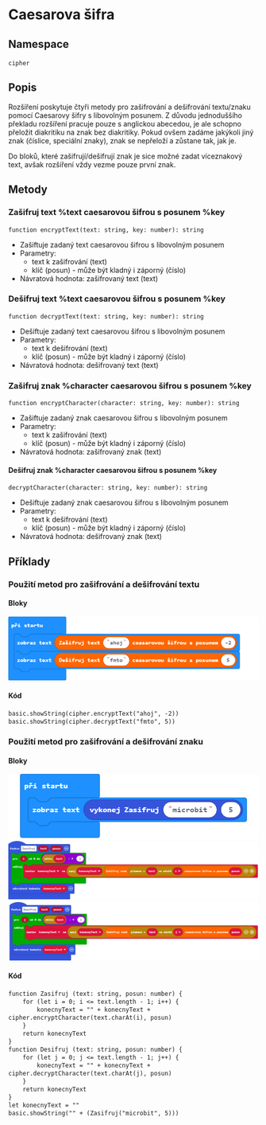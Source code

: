 # Caesarova šifra

## Namespace
```
cipher
```
## Popis
Rozšíření poskytuje čtyři metody pro zašifrování a dešifrování textu/znaku pomocí Caesarovy šifry s libovolným posunem. Z důvodu jednoduššího překladu rozšíření pracuje pouze s anglickou abecedou, je ale schopno přeložit diakritiku na znak bez diakritiky. Pokud ovšem zadáme jakýkoli jiný znak (číslice, speciální znaky), znak se nepřeloží a zůstane tak, jak je.

Do bloků, které zašifrují/dešifrují znak je sice možné zadat víceznakový text, avšak rozšíření vždy vezme pouze první znak.
 
## Metody
### Zašifruj text %text caesarovou šifrou s posunem %key
```
function encryptText(text: string, key: number): string
```
- Zašiftuje zadaný text caesarovou šifrou s libovolným posunem
- Parametry:
    - text k zašifrování (text)
    - klíč (posun) - může být kladný i záporný (číslo)
- Návratová hodnota: zašifrovaný text (text)

### Dešifruj text %text caesarovou šifrou s posunem %key
```
function decryptText(text: string, key: number): string
```
- Dešiftuje zadaný text caesarovou šifrou s libovolným posunem
- Parametry:
    - text k dešifrování (text)
    - klíč (posun) - může být kladný i záporný (číslo)
- Návratová hodnota: dešifrovaný text (text)

### Zašifruj znak %character caesarovou šifrou s posunem %key
```
function encryptCharacter(character: string, key: number): string
```
- Zašiftuje zadaný znak caesarovou šifrou s libovolným posunem
- Parametry:
    - text k zašifrování (text)
    - klíč (posun) - může být kladný i záporný (číslo)
- Návratová hodnota: zašifrovaný znak (text)
#### Dešifruj znak %character caesarovou šifrou s posunem %key
```
decryptCharacter(character: string, key: number): string
```
- Dešiftuje zadaný znak caesarovou šifrou s libovolným posunem
- Parametry:
    - text k dešifrování (text)
    - klíč (posun) - může být kladný i záporný (číslo)
- Návratová hodnota: dešifrovaný znak (text)

## Příklady

### Použití metod pro zašifrování a dešifrování textu

#### Bloky
![Použití metod z rozšíření](https://github.com/SmutnyJan/pxt-caesar-cipher-extension/blob/master/images/usageexample.png)
#### Kód
```
basic.showString(cipher.encryptText("ahoj", -2))
basic.showString(cipher.decryptText("fmto", 5))
```

### Použití metod pro zašifrování a dešifrování znaku
#### Bloky
![Použití vytvoření funkce](https://github.com/SmutnyJan/pxt-caesar-cipher-extension/blob/master/images/usageexample2.png)
![Zašifrování](https://github.com/SmutnyJan/pxt-caesar-cipher-extension/blob/master/images/encode.png)
![Dešifrofání](https://github.com/SmutnyJan/pxt-caesar-cipher-extension/blob/master/images/decode.png)

#### Kód
```
function Zasifruj (text: string, posun: number) {
    for (let i = 0; i <= text.length - 1; i++) {
        konecnyText = "" + konecnyText + cipher.encryptCharacter(text.charAt(i), posun)
    }
    return konecnyText
}
function Desifruj (text: string, posun: number) {
    for (let j = 0; j <= text.length - 1; j++) {
        konecnyText = "" + konecnyText + cipher.decryptCharacter(text.charAt(j), posun)
    }
    return konecnyText
}
let konecnyText = ""
basic.showString("" + (Zasifruj("microbit", 5)))
```
